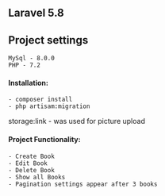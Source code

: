## Laravel 5.8
## Project settings
    MySql - 8.0.0
    PHP - 7.2
#### Installation:
	- composer install
	- php artisam:migration
  storage:link -  was used for picture upload
#### Project Functionality:
	- Create Book
	- Edit Book
	- Delete Book
	- Show all Books
  	- Pagination settings appear after 3 books
